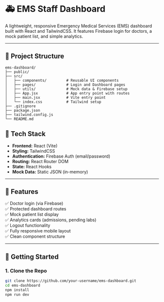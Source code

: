 # 🚑 EMS Staff Dashboard

A lightweight, responsive Emergency Medical Services (EMS) dashboard built with React and TailwindCSS. It features Firebase login for doctors, a mock patient list, and simple analytics.

---
## 📁 Project Structure
```
ems-dashboard/
├── public/
├── src/
│   ├── components/         # Reusable UI components
│   ├── pages/              # Login and Dashboard pages
│   ├── utils/              # Mock data & Firebase setup
│   ├── App.jsx             # App entry point with routes
│   ├── main.jsx            # Vite entry point
│   └── index.css           # Tailwind setup
├── .gitignore
├── package.json
├── tailwind.config.js
└── README.md

```
## 🔧 Tech Stack

- **Frontend:** React (Vite)
- **Styling:** TailwindCSS
- **Authentication:** Firebase Auth (email/password)
- **Routing:** React Router DOM
- **State:** React Hooks
- **Mock Data:** Static JSON (in-memory)

---

## 📸 Features

✅ Doctor login (via Firebase)  
✅ Protected dashboard routes  
✅ Mock patient list display  
✅ Analytics cards (admissions, pending labs)  
✅ Logout functionality  
✅ Fully responsive mobile layout  
✅ Clean component structure

---

## 🚀 Getting Started

### 1. Clone the Repo
```bash
git clone https://github.com/your-username/ems-dashboard.git
cd ems-dashboard
npm install 
npm run dev
